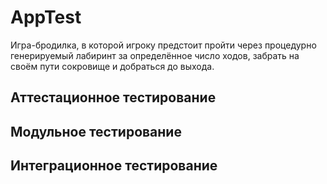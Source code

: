 # AppTest
Игра-бродилка, в которой игроку предстоит пройти через процедурно генерируемый лабиринт за определённое число ходов, забрать на своём пути сокровище и добраться до выхода.

## Аттестационное тестирование

## Модульное тестирование

## Интеграционное тестирование
